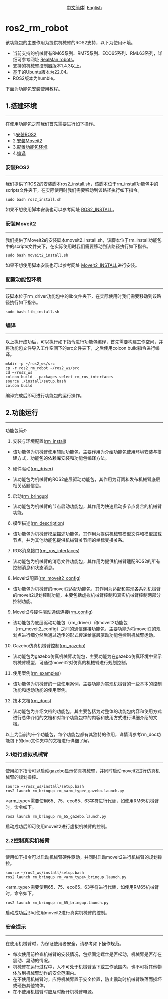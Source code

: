 <div align="center">
  
[中文简体](https://github.com/kaola-zero/ros2_rm_robot/blob/main/README_CN.md)|
[English](https://github.com/kaola-zero/ros2_rm_robot/blob/main/README.md)

</div>

# ros2_rm_robot
该功能包的主要作用为提供机械臂的ROS2支持，以下为使用环境。
* 当前支持的机械臂有RM65系列、RM75系列、ECO65系列、RML63系列，详细可参考网址 [RealMan robots](http://www.realman-robotics.com/)。
* 支持的机械臂控制器版本1.4.3以上。
* 基于的Ubuntu版本为22.04。
* ROS2版本为humble。

下面为功能包安装使用教程。
## 1.搭建环境
---
在使用功能包之前我们首先需要进行如下操作。
* 1.[安装ROS2](#安装ROS2)
* 2.[安装Moveit2](#安装Moveit2)
* 3.[配置功能包环境](#配置功能包环境)
* 4.[编译](#编译)
### 安装ROS2
----
我们提供了ROS2的安装脚本ros2_install.sh，该脚本位于rm_install功能包中的scripts文件夹下，在实际使用时我们需要移动到该路径执行如下指令。
```
sudo bash ros2_install.sh
```
如果不想使用脚本安装也可以参考网址 [ROS2_INSTALL](https://docs.ros.org/en/humble/Installation/Ubuntu-Install-Debians.html)。
### 安装Moveit2
----
我们提供了Moveit2的安装脚本moveit2_install.sh，该脚本位于rm_install功能包中的scripts文件夹下，在实际使用时我们需要移动到该路径执行如下指令。
```
sudo bash moveit2_install.sh
```
如果不想使用脚本安装也可以参考网址 [Moveit2_INSTALL](https://moveit.ros.org/install-moveit2/binary/)进行安装。
### 配置功能包环境
----
该脚本位于rm_driver功能包中的lib文件夹下，在实际使用时我们需要移动到该路径执行如下指令。
```
sudo bash lib_install.sh
```
### 编译
----
以上执行成功后，可以执行如下指令进行功能包编译，首先需要构建工作空间，并将功能包文件导入工作空间下的src文件夹下，之后使用colcon build指令进行编译。
```
mkdir -p ~/ros2_ws/src
cp -r ros2_rm_robot ~/ros2_ws/src
cd ~/ros2_ws
colcon build --packages-select rm_ros_interfaces
source ./install/setup.bash
colcon build
```
编译完成后即可进行功能包的运行操作。


## 2.功能运行
---
功能包简介
1.	安装与环境配置([rm_install](https://github.com/RealManRobot/ros2_rm_robot/tree/main/rm_install))
* 该功能包为机械臂使用辅助功能包，主要作用为介绍功能包使用环境安装与搭建方式，功能包的依赖库安装和功能包编译方法。
3.	硬件驱动([rm_driver](https://github.com/RealManRobot/ros2_rm_robot/tree/main/rm_driver))
* 该功能包为机械臂的ROS2底层驱动功能包，其作用为订阅和发布机械臂底层相关话题信息。
5.	启动([rm_bringup](https://github.com/RealManRobot/ros2_rm_robot/tree/main/rm_bringup))
* 该功能包为机械臂的节点启动功能包，其作用为快速启动多节点复合的机械臂功能。
6.	模型描述([rm_description](https://github.com/RealManRobot/ros2_rm_robot/tree/main/rm_description))
* 该功能包为机械臂模型描述功能包，其作用为提供机械臂模型文件和模型加载节点，并为其他功能包提供机械臂关节间的坐标变换关系。
7.	ROS消息接口([rm_ros_interfaces](https://github.com/RealManRobot/ros2_rm_robot/tree/main/rm_ros_interfaces))
* 该功能包为机械臂的消息文件功能包，其作用为提供机械臂适配ROS2的所有控制消息和状态消息。
8.	Moveit2配置([rm_moveit2_config](https://github.com/RealManRobot/ros2_rm_robot/tree/main/rm_moveit2_config))
* 该功能包为机械臂的moveit2适配功能包，其作用为适配和实现各系列机械臂的moveit2规划控制功能，主要包括虚拟机械臂控制和真实机械臂控制两部分控制功能。
9.	Moveit2与硬件驱动通信连接([rm_config](https://github.com/RealManRobot/ros2_rm_robot/tree/main/rm_control))
* 该功能包为底层驱动功能包（rm_driver）和moveit2功能包（rm_moveit2_config）之间的通信连接功能包，主要功能为将moveit2的规划点进行细分然后通过透传的形式传递给底层驱动功能包控制机械臂运动。
10. Gazebo仿真机械臂控制([rm_gazebo](https://github.com/RealManRobot/ros2_rm_robot/tree/main/rm_gazebo))
* 该功能包为gazebo仿真机械臂功能包，主要功能为在gazebo仿真环境中显示机械臂模型，可通过moveit2对仿真的机械臂进行规划控制。
11. 使用案例([rm_examples](https://github.com/RealManRobot/ros2_rm_robot/tree/main/rm_example))
* 该功能包为机械臂的一些使用案例，主要功能为实现机械臂的一些基本的控制功能和运动功能的使用案例。
12. 技术文档([rm_docs](https://github.com/RealManRobot/ros2_rm_robot/tree/main/rm_doc))
* 该功能包为介绍文档的功能包，其主要包括为对整体的功能包内容和使用方式进行总体介绍的文档和对每个功能包中的内容和使用方式进行详细介绍的文档。

以上为当前的十个功能包，每个功能包都有其独特的作用，详情请参考rm_doc功能包下的doc文件夹中的文档进行详细了解。
### 2.1运行虚拟机械臂
----
使用如下指令可以启动gazebo显示仿真机械臂，并同时启动moveit2进行仿真机械臂的规划操控。
```
source ~/ros2_ws/install/setup.bash
ros2 launch rm_bringup rm_<arm_type>_gazebo.launch.py
```
<arm_type>需要使用65、75、eco65、63字符进行代替，如使用RM65机械臂时，命令如下。
```
ros2 launch rm_bringup rm_65_gazebo.launch.py
```
启动成功后即可使用moveit2进行虚拟机械臂的控制。
### 2.2控制真实机械臂
----
使用如下指令可以启动机械臂硬件驱动，并同时启动moveit2进行机械臂的规划操控。
```
source ~/ros2_ws/install/setup.bash
ros2 launch rm_bringup rm_<arm_type>_bringup.launch.py
```
<arm_type>需要使用65、75、eco65、63字符进行代替，如使用RM65机械臂时，命令如下。
```
ros2 launch rm_bringup rm_65_bringup.launch.py
```
启动成功后即可使用moveit2进行真实机械臂的控制。
### 安全提示
----
在使用机械臂时，为保证使用者安全，请参考如下操作规范。
* 每次使用前检查机械臂的安装情况，包括固定螺丝是否松动，机械臂是否存在震动、晃动的情况。
* 机械臂在运行过程中，人不可处于机械臂落下或工作范围内，也不可将其他物体放到机械臂动作的安全范围内。
* 在不使用机械臂时，应将机械臂置于安全位置，防止震动时机械臂跌落而损坏或砸伤其他物体。
* 在不使用机械臂时应及时断开机械臂电源。
